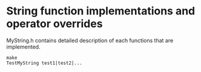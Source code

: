 # String function implementations and operator overrides

MyString.h contains detailed description of each functions that are implemented.

```
make
TestMyString test1|test2|...
```